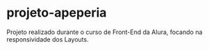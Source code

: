 # projeto-apeperia
Projeto realizado durante o curso de Front-End da Alura, focando na responsividade dos Layouts.
